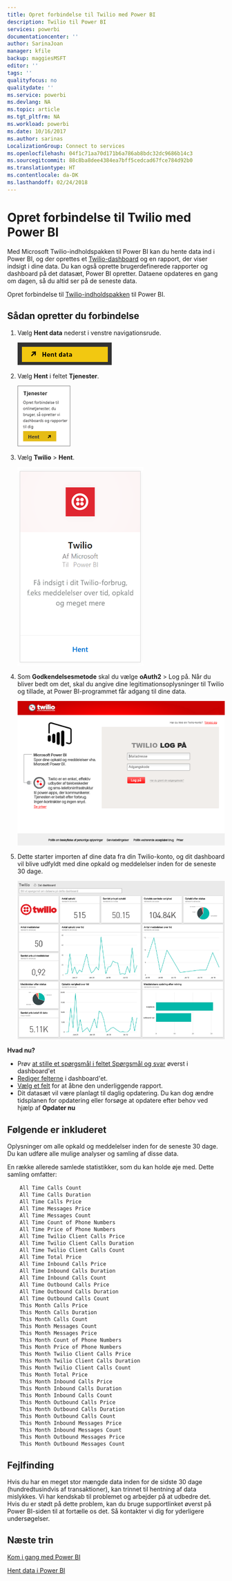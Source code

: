 ```yaml
---
title: Opret forbindelse til Twilio med Power BI
description: Twilio til Power BI
services: powerbi
documentationcenter: ''
author: SarinaJoan
manager: kfile
backup: maggiesMSFT
editor: ''
tags: ''
qualityfocus: no
qualitydate: ''
ms.service: powerbi
ms.devlang: NA
ms.topic: article
ms.tgt_pltfrm: NA
ms.workload: powerbi
ms.date: 10/16/2017
ms.author: sarinas
LocalizationGroup: Connect to services
ms.openlocfilehash: 04f1c71aa70d171b6a786ab8bdc32dc9686b14c3
ms.sourcegitcommit: 88c8ba8dee4384ea7bff5cedcad67fce784d92b0
ms.translationtype: HT
ms.contentlocale: da-DK
ms.lasthandoff: 02/24/2018
---
```

# <a name="connect-to-twilio-with-power-bi"></a>Opret forbindelse til Twilio med Power BI
Med Microsoft Twilio-indholdspakken til Power BI kan du hente data ind i Power BI, og der oprettes et [Twilio-dashboard](https://powerbi.microsoft.com/integrations/twilio) og en rapport, der viser indsigt i dine data. Du kan også oprette brugerdefinerede rapporter og dashboard på det datasæt, Power BI opretter. Dataene opdateres en gang om dagen, så du altid ser på de seneste data.

Opret forbindelse til [Twilio-indholdspakken](https://app.powerbi.com/getdata/services/twilio) til Power BI.

## <a name="how-to-connect"></a>Sådan opretter du forbindelse
1. Vælg **Hent data** nederst i venstre navigationsrude.
   
   ![](media/service-connect-to-twilio/pbi_getdata.png) 
2. Vælg **Hent** i feltet **Tjenester**.
   
   ![](media/service-connect-to-twilio/pbi_getservices.png) 
3. Vælg **Twilio** \> **Hent**.
   
   ![](media/service-connect-to-twilio/twilio.png)
4. Som **Godkendelsesmetode** skal du vælge **oAuth2** \> Log på. Når du bliver bedt om det, skal du angive dine legitimationsoplysninger til Twilio og tillade, at Power BI-programmet får adgang til dine data.
   
   ![](media/service-connect-to-twilio/pbi_twilio_login.png)
5. Dette starter importen af dine data fra din Twilio-konto, og dit dashboard vil blive udfyldt med dine opkald og meddelelser inden for de seneste 30 dage. 
   
   ![](media/service-connect-to-twilio/pbi_twilio_db.png)

**Hvad nu?**

* Prøv [at stille et spørgsmål i feltet Spørgsmål og svar](power-bi-q-and-a.md) øverst i dashboard'et
* [Rediger felterne](service-dashboard-edit-tile.md) i dashboard'et.
* [Vælg et felt](service-dashboard-tiles.md) for at åbne den underliggende rapport.
* Dit datasæt vil være planlagt til daglig opdatering. Du kan dog ændre tidsplanen for opdatering eller forsøge at opdatere efter behov ved hjælp af **Opdater nu**

## <a name="whats-included"></a>Følgende er inkluderet
Oplysninger om alle opkald og meddelelser inden for de seneste 30 dage. Du kan udføre alle mulige analyser og samling af disse data.

En række allerede samlede statistikker, som du kan holde øje med. Dette samling omfatter:

        All Time Calls Count  
        All Time Calls Duration  
        All Time Calls Price  
        All Time Messages Price  
        All Time Messages Count  
        All Time Count of Phone Numbers  
        All Time Price of Phone Numbers  
        All Time Twilio Client Calls Price  
        All Time Twilio Client Calls Duration  
        All Time Twilio Client Calls Count  
        All Time Total Price  
        All Time Inbound Calls Price  
        All Time Inbound Calls Duration  
        All Time Inbound Calls Count  
        All Time Outbound Calls Price  
        All Time Outbound Calls Duration  
        All Time Outbound Calls Count  
        This Month Calls Price  
        This Month Calls Duration  
        This Month Calls Count  
        This Month Messages Count  
        This Month Messages Price  
        This Month Count of Phone Numbers  
        This Month Price of Phone Numbers  
        This Month Twilio Client Calls Price  
        This Month Twilio Client Calls Duration  
        This Month Twilio Client Calls Count  
        This Month Total Price  
        This Month Inbound Calls Price  
        This Month Inbound Calls Duration  
        This Month Inbound Calls Count  
        This Month Outbound Calls Price  
        This Month Outbound Calls Duration  
        This Month Outbound Calls Count  
        This Month Inbound Messages Price  
        This Month Inbound Messages Count  
        This Month Outbound Messages Price  
        This Month Outbound Messages Count

## <a name="troubleshooting"></a>Fejlfinding
Hvis du har en meget stor mængde data inden for de sidste 30 dage (hundredtusindvis af transaktioner), kan trinnet til hentning af data mislykkes. Vi har kendskab til problemet og arbejder på at udbedre det. Hvis du er stødt på dette problem, kan du bruge supportlinket øverst på Power BI-siden til at fortælle os det. Så kontakter vi dig for yderligere undersøgelser.

## <a name="next-steps"></a>Næste trin
[Kom i gang med Power BI](service-get-started.md)

[Hent data i Power BI](service-get-data.md)

